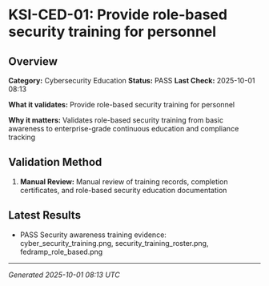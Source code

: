 # KSI-CED-01: Provide role-based security training for personnel

## Overview

**Category:** Cybersecurity Education
**Status:** PASS
**Last Check:** 2025-10-01 08:13

**What it validates:** Provide role-based security training for personnel

**Why it matters:** Validates role-based security training from basic awareness to enterprise-grade continuous education and compliance tracking

## Validation Method

1. **Manual Review:** Manual review of training records, completion certificates, and role-based security education documentation

## Latest Results

- PASS Security awareness training evidence: cyber_security_training.png, security_training_roster.png, fedramp_role_based.png

---
*Generated 2025-10-01 08:13 UTC*